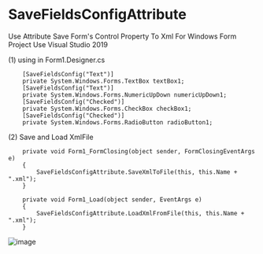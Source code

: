 # SaveFieldsConfigAttribute
Use Attribute Save Form's  Control Property To Xml
For Windows Form Project  Use Visual Studio 2019

(1) using in Form1.Designer.cs 

        [SaveFieldsConfig("Text")]
        private System.Windows.Forms.TextBox textBox1;
        [SaveFieldsConfig("Text")]
        private System.Windows.Forms.NumericUpDown numericUpDown1;
        [SaveFieldsConfig("Checked")]
        private System.Windows.Forms.CheckBox checkBox1;
        [SaveFieldsConfig("Checked")]
        private System.Windows.Forms.RadioButton radioButton1;
        
(2)  Save and Load XmlFile

        private void Form1_FormClosing(object sender, FormClosingEventArgs e)
        {
            SaveFieldsConfigAttribute.SaveXmlToFile(this, this.Name + ".xml");
        }

        private void Form1_Load(object sender, EventArgs e)
        {
            SaveFieldsConfigAttribute.LoadXmlFromFile(this, this.Name + ".xml");
        }

![image](https://user-images.githubusercontent.com/16300960/140856113-dbafb03f-9dbb-46c4-971e-bde44aa2829b.png)
